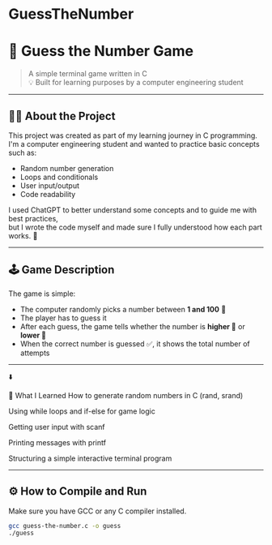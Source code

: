 # GuessTheNumber

# 🎯 Guess the Number Game

> A simple terminal game written in C  
> 💡 Built for learning purposes by a computer engineering student

---

## 👨‍🎓 About the Project

This project was created as part of my learning journey in C programming.  
I'm a computer engineering student and wanted to practice basic concepts such as:
- Random number generation
- Loops and conditionals
- User input/output
- Code readability

I used ChatGPT to better understand some concepts and to guide me with best practices,  
but I wrote the code myself and made sure I fully understood how each part works. 🧠

---

## 🕹️ Game Description

The game is simple:  
- The computer randomly picks a number between **1 and 100** 🎲  
- The player has to guess it  
- After each guess, the game tells whether the number is **higher 🔼** or **lower 🔽**  
- When the correct number is guessed ✅, it shows the total number of attempts

---

⬇️

🧠 What I Learned
How to generate random numbers in C (rand, srand)

Using while loops and if-else for game logic

Getting user input with scanf

Printing messages with printf

Structuring a simple interactive terminal program



---

## ⚙️ How to Compile and Run

Make sure you have GCC or any C compiler installed.

```bash
gcc guess-the-number.c -o guess
./guess
